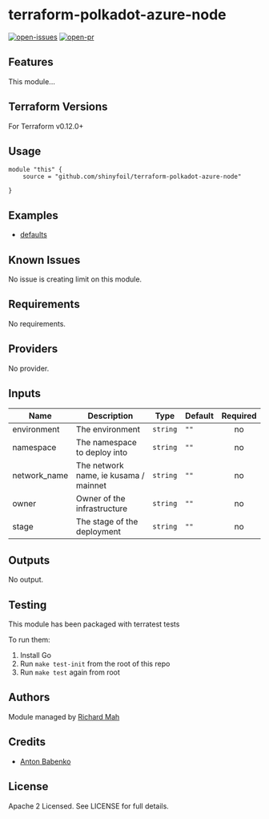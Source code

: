 # terraform-polkadot-azure-node

[![open-issues](https://img.shields.io/github/issues-raw/shinyfoil/terraform-polkadot-azure-node?style=for-the-badge)](https://github.com/shinyfoil/terraform-polkadot-azure-node/issues)
[![open-pr](https://img.shields.io/github/issues-pr-raw/shinyfoil/terraform-polkadot-azure-node?style=for-the-badge)](https://github.com/shinyfoil/terraform-polkadot-azure-node/pulls)

## Features

This module...

## Terraform Versions

For Terraform v0.12.0+

## Usage

```
module "this" {
    source = "github.com/shinyfoil/terraform-polkadot-azure-node"

}
```
## Examples

- [defaults](https://github.com/shinyfoil/terraform-polkadot-azure-node/tree/master/examples/defaults)

## Known  Issues
No issue is creating limit on this module.

<!-- BEGINNING OF PRE-COMMIT-TERRAFORM DOCS HOOK -->
## Requirements

No requirements.

## Providers

No provider.

## Inputs

| Name | Description | Type | Default | Required |
|------|-------------|------|---------|:--------:|
| environment | The environment | `string` | `""` | no |
| namespace | The namespace to deploy into | `string` | `""` | no |
| network\_name | The network name, ie kusama / mainnet | `string` | `""` | no |
| owner | Owner of the infrastructure | `string` | `""` | no |
| stage | The stage of the deployment | `string` | `""` | no |

## Outputs

No output.

<!-- END OF PRE-COMMIT-TERRAFORM DOCS HOOK -->

## Testing
This module has been packaged with terratest tests

To run them:

1. Install Go
2. Run `make test-init` from the root of this repo
3. Run `make test` again from root

## Authors

Module managed by [Richard Mah](https://github.com/shinyfoil)

## Credits

- [Anton Babenko](https://github.com/antonbabenko)

## License

Apache 2 Licensed. See LICENSE for full details.